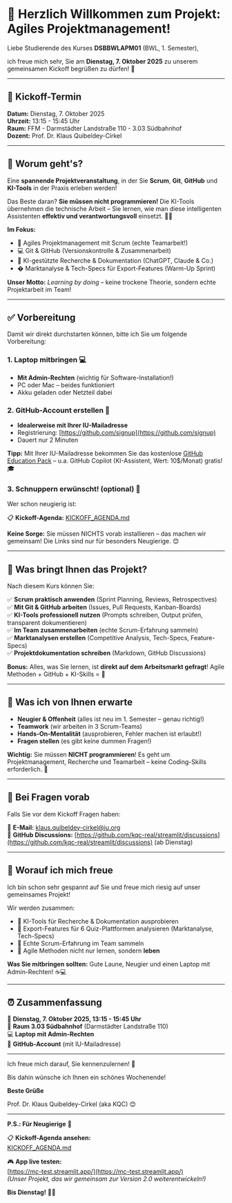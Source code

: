 # 👋 Herzlich Willkommen zum Projekt: Agiles Projektmanagement!

Liebe Studierende des Kurses **DSBBWLAPM01** (BWL, 1. Semester),

ich freue mich sehr, Sie am **Dienstag, 7. Oktober 2025** zu unserem gemeinsamen Kickoff begrüßen zu dürfen! 🎉

---

## 📍 Kickoff-Termin

**Datum:** Dienstag, 7. Oktober 2025  
**Uhrzeit:** 13:15 - 15:45 Uhr  
**Raum:** FFM - Darmstädter Landstraße 110 - 3.03 Südbahnhof  
**Dozent:** Prof. Dr. Klaus Quibeldey-Cirkel

---

## 🚀 Worum geht's?

Eine **spannende Projektveranstaltung**, in der Sie **Scrum**, **Git**, **GitHub** und **KI-Tools** in der Praxis erleben werden!

Das Beste daran? **Sie müssen nicht programmieren!** Die KI-Tools übernehmen die technische Arbeit – Sie lernen, wie man diese intelligenten Assistenten **effektiv und verantwortungsvoll** einsetzt. 🤖✨

**Im Fokus:**

- 🎯 Agiles Projektmanagement mit Scrum (echte Teamarbeit!)
- 💻 Git & GitHub (Versionskontrolle & Zusammenarbeit)
- 🤖 KI-gestützte Recherche & Dokumentation (ChatGPT, Claude & Co.)
- � Marktanalyse & Tech-Specs für Export-Features (Warm-Up Sprint)

**Unser Motto:** *Learning by doing* – keine trockene Theorie, sondern echte Projektarbeit im Team!

---

## ✅ Vorbereitung

Damit wir direkt durchstarten können, bitte ich Sie um folgende Vorbereitung:

### 1. Laptop mitbringen 💻

- **Mit Admin-Rechten** (wichtig für Software-Installation!)
- PC oder Mac – beides funktioniert
- Akku geladen oder Netzteil dabei

### 2. GitHub-Account erstellen 🐙

- **Idealerweise mit Ihrer IU-Mailadresse**
- Registrierung: [https://github.com/signup](https://github.com/signup)
- Dauert nur 2 Minuten

**Tipp:** Mit Ihrer IU-Mailadresse bekommen Sie das kostenlose [GitHub Education Pack](https://education.github.com/pack) – u.a. GitHub Copilot (KI-Assistent, Wert: 10$/Monat) gratis! 🎓

### 3. Schnuppern erwünscht! (optional) 👀

Wer schon neugierig ist:

📋 **Kickoff-Agenda:** [KICKOFF_AGENDA.md](https://github.com/kqc-real/streamlit/blob/main/KICKOFF_AGENDA.md)

**Keine Sorge:** Sie müssen NICHTS vorab installieren – das machen wir gemeinsam! Die Links sind nur für besonders Neugierige. 😊

---

## 🎯 Was bringt Ihnen das Projekt?

Nach diesem Kurs können Sie:

✅ **Scrum praktisch anwenden** (Sprint Planning, Reviews, Retrospectives)  
✅ **Mit Git & GitHub arbeiten** (Issues, Pull Requests, Kanban-Boards)  
✅ **KI-Tools professionell nutzen** (Prompts schreiben, Output prüfen, transparent dokumentieren)  
✅ **Im Team zusammenarbeiten** (echte Scrum-Erfahrung sammeln)  
✅ **Marktanalysen erstellen** (Competitive Analysis, Tech-Specs, Feature-Specs)  
✅ **Projektdokumentation schreiben** (Markdown, GitHub Discussions)

**Bonus:** Alles, was Sie lernen, ist **direkt auf dem Arbeitsmarkt gefragt**! Agile Methoden + GitHub + KI-Skills = 🚀

---

## 🤝 Was ich von Ihnen erwarte

- **Neugier & Offenheit** (alles ist neu im 1. Semester – genau richtig!)
- **Teamwork** (wir arbeiten in 3 Scrum-Teams)
- **Hands-On-Mentalität** (ausprobieren, Fehler machen ist erlaubt!)
- **Fragen stellen** (es gibt keine dummen Fragen!)

**Wichtig:** Sie müssen **NICHT programmieren**! Es geht um Projektmanagement, Recherche und Teamarbeit – keine Coding-Skills erforderlich. 💪

---

## 💬 Bei Fragen vorab

Falls Sie vor dem Kickoff Fragen haben:

📧 **E-Mail:** [klaus.quibeldey-cirkel@iu.org](mailto:klaus.quibeldey-cirkel@iu.org)  
💬 **GitHub Discussions:** [https://github.com/kqc-real/streamlit/discussions](https://github.com/kqc-real/streamlit/discussions) (ab Dienstag)

---

## 🎉 Worauf ich mich freue

Ich bin schon sehr gespannt auf Sie und freue mich riesig auf unser gemeinsames Projekt!

Wir werden zusammen:

- 🤖 KI-Tools für Recherche & Dokumentation ausprobieren
- 🚀 Export-Features für 6 Quiz-Plattformen analysieren (Marktanalyse, Tech-Specs)
- 👥 Echte Scrum-Erfahrung im Team sammeln
- 🧠 Agile Methoden nicht nur lernen, sondern **leben**

**Was Sie mitbringen sollten:** Gute Laune, Neugier und einen Laptop mit Admin-Rechten! ☕💻

---

## ⏰ Zusammenfassung

📅 **Dienstag, 7. Oktober 2025, 13:15 - 15:45 Uhr**  
📍 **Raum 3.03 Südbahnhof** (Darmstädter Landstraße 110)  
💻 **Laptop mit Admin-Rechten**  
🐙 **GitHub-Account** (mit IU-Mailadresse)

---

Ich freue mich darauf, Sie kennenzulernen! 🚀

Bis dahin wünsche ich Ihnen ein schönes Wochenende!

**Beste Grüße**  

Prof. Dr. Klaus Quibeldey-Cirkel (aka KQC) 😊

---

**P.S.: Für Neugierige** 👀

📋 **Kickoff-Agenda ansehen:**  
[KICKOFF_AGENDA.md](https://github.com/kqc-real/streamlit/blob/main/KICKOFF_AGENDA.md)

🎮 **App live testen:**  
[https://mc-test.streamlit.app/](https://mc-test.streamlit.app/)  
*(Unser Projekt, das wir gemeinsam zur Version 2.0 weiterentwickeln!)*

**Bis Dienstag!** 👋✨

